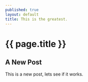 ```yaml
---
published: true
layout: default
title: This is the greatest.
---
```


# {{ page.title }}

## A New Post

This is a new post, lets see if it works.
